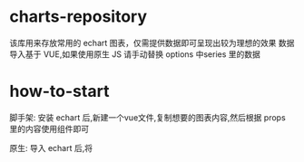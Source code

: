 # charts-repository
该库用来存放常用的 echart 图表，仅需提供数据即可呈现出较为理想的效果
数据导入基于 VUE,如果使用原生 JS 请手动替换 options 中series 里的数据
# how-to-start
脚手架: 安装 echart 后,新建一个vue文件,复制想要的图表内容,然后根据 props 里的内容使用组件即可

原生: 导入 echart 后,将<template>标签内的内容复制至 html 中,剩余内容分别放到 <script> 和 <style> 中即可

